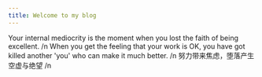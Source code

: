 ```yaml
---
title: Welcome to my blog
---
```


Your internal mediocrity is the moment when you lost the faith of being excellent. /n
When you get the feeling that your work is OK, you have got killed another 'you' who can make it much better. /n
努力带来焦虑，堕落产生空虚与绝望 /n
